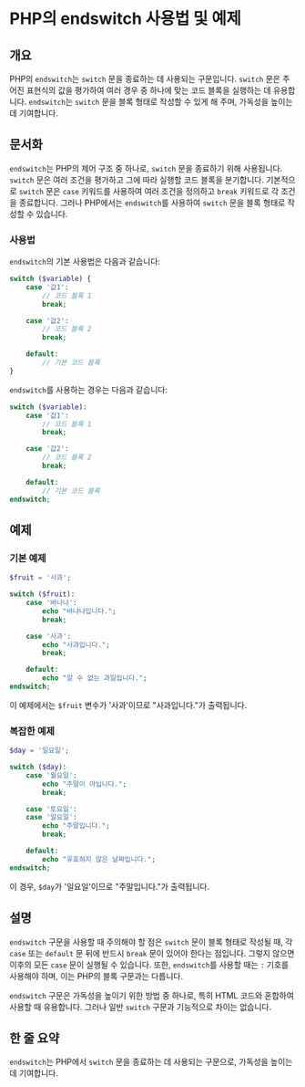 <!--
Meta Description: # PHP의 endswitch 사용법 및 예제 ## 개요 PHP의 `endswitch`는 `switch` 문을 종료하는 데 사용되는 구문입니다. `switch` 문은 주어진 표현식의 값을 평가하여 여러 경우 중 하나에 맞는 코드 블록을 실행하는 데 유용합니다. `end...
Meta Keywords: endswitch, switch, case, break, echo
-->

# PHP의 endswitch 사용법 및 예제

## 개요
PHP의 `endswitch`는 `switch` 문을 종료하는 데 사용되는 구문입니다. `switch` 문은 주어진 표현식의 값을 평가하여 여러 경우 중 하나에 맞는 코드 블록을 실행하는 데 유용합니다. `endswitch`는 `switch` 문을 블록 형태로 작성할 수 있게 해 주며, 가독성을 높이는 데 기여합니다.

## 문서화
`endswitch`는 PHP의 제어 구조 중 하나로, `switch` 문을 종료하기 위해 사용됩니다. `switch` 문은 여러 조건을 평가하고 그에 따라 실행할 코드 블록을 분기합니다. 기본적으로 `switch` 문은 `case` 키워드를 사용하여 여러 조건을 정의하고 `break` 키워드로 각 조건을 종료합니다. 그러나 PHP에서는 `endswitch`를 사용하여 `switch` 문을 블록 형태로 작성할 수 있습니다.

### 사용법
`endswitch`의 기본 사용법은 다음과 같습니다:

```php
switch ($variable) {
    case '값1':
        // 코드 블록 1
        break;

    case '값2':
        // 코드 블록 2
        break;

    default:
        // 기본 코드 블록
}

```

`endswitch`를 사용하는 경우는 다음과 같습니다:

```php
switch ($variable):
    case '값1':
        // 코드 블록 1
        break;

    case '값2':
        // 코드 블록 2
        break;

    default:
        // 기본 코드 블록
endswitch;
```

## 예제
### 기본 예제
```php
$fruit = '사과';

switch ($fruit):
    case '바나나':
        echo "바나나입니다.";
        break;

    case '사과':
        echo "사과입니다.";
        break;

    default:
        echo "알 수 없는 과일입니다.";
endswitch;
```

이 예제에서는 `$fruit` 변수가 '사과'이므로 "사과입니다."가 출력됩니다.

### 복잡한 예제
```php
$day = '일요일';

switch ($day):
    case '월요일':
        echo "주말이 아닙니다.";
        break;

    case '토요일':
    case '일요일':
        echo "주말입니다.";
        break;

    default:
        echo "유효하지 않은 날짜입니다.";
endswitch;
```

이 경우, `$day`가 '일요일'이므로 "주말입니다."가 출력됩니다.

## 설명
`endswitch` 구문을 사용할 때 주의해야 할 점은 `switch` 문이 블록 형태로 작성될 때, 각 `case` 또는 `default` 문 뒤에 반드시 `break` 문이 있어야 한다는 점입니다. 그렇지 않으면 이후의 모든 `case` 문이 실행될 수 있습니다. 또한, `endswitch`를 사용할 때는 `:` 기호를 사용해야 하며, 이는 PHP의 블록 구문과는 다릅니다. 

`endswitch` 구문은 가독성을 높이기 위한 방법 중 하나로, 특히 HTML 코드와 혼합하여 사용할 때 유용합니다. 그러나 일반 `switch` 구문과 기능적으로 차이는 없습니다.

## 한 줄 요약
`endswitch`는 PHP에서 `switch` 문을 종료하는 데 사용되는 구문으로, 가독성을 높이는 데 기여합니다.